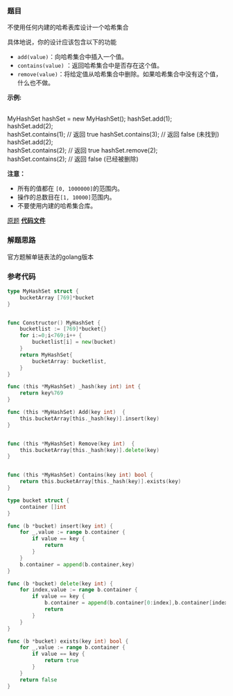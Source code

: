 ### 题目
不使用任何内建的哈希表库设计一个哈希集合

具体地说，你的设计应该包含以下的功能

  * `add(value)`：向哈希集合中插入一个值。
  * `contains(value)` ：返回哈希集合中是否存在这个值。
  * `remove(value)`：将给定值从哈希集合中删除。如果哈希集合中没有这个值，什么也不做。


**示例:**


​    
    MyHashSet hashSet = new MyHashSet();
    hashSet.add(1);         
    hashSet.add(2);         
    hashSet.contains(1);    // 返回 true
    hashSet.contains(3);    // 返回 false (未找到)
    hashSet.add(2);          
    hashSet.contains(2);    // 返回 true
    hashSet.remove(2);          
    hashSet.contains(2);    // 返回  false (已经被删除)



**注意：**

  * 所有的值都在 `[0, 1000000]`的范围内。
  * 操作的总数目在`[1, 10000]`范围内。
  * 不要使用内建的哈希集合库。

[原题](https://leetcode-cn.com/problems/design-hashset/)    **[代码文件](https://github.com/LZH139/leetcode_Go/blob/master/src/HashTable/simple/DesignHashset/DesignHashset.go)**

### 解题思路

官方题解单链表法的golang版本



### 参考代码

```go
type MyHashSet struct {
	bucketArray [769]*bucket
}


func Constructor() MyHashSet {
	bucketlist := [769]*bucket{}
	for i:=0;i<769;i++ {
		bucketlist[i] = new(bucket)
	}
	return MyHashSet{
		bucketArray: bucketlist,
	}
}

func (this *MyHashSet) _hash(key int) int {
	return key%769
}

func (this *MyHashSet) Add(key int)  {
	this.bucketArray[this._hash(key)].insert(key)
}


func (this *MyHashSet) Remove(key int)  {
	this.bucketArray[this._hash(key)].delete(key)
}


func (this *MyHashSet) Contains(key int) bool {
	return this.bucketArray[this._hash(key)].exists(key)
}

type bucket struct {
	container []int
}

func (b *bucket) insert(key int) {
	for _,value := range b.container {
		if value == key {
			return
		}
	}
	b.container = append(b.container,key)
}

func (b *bucket) delete(key int) {
	for index,value := range b.container {
		if value == key {
			b.container = append(b.container[0:index],b.container[index+1:]...)
			return
		}
	}
}

func (b *bucket) exists(key int) bool {
	for _,value := range b.container {
		if value == key {
			return true
		}
	}
	return false
}
```

